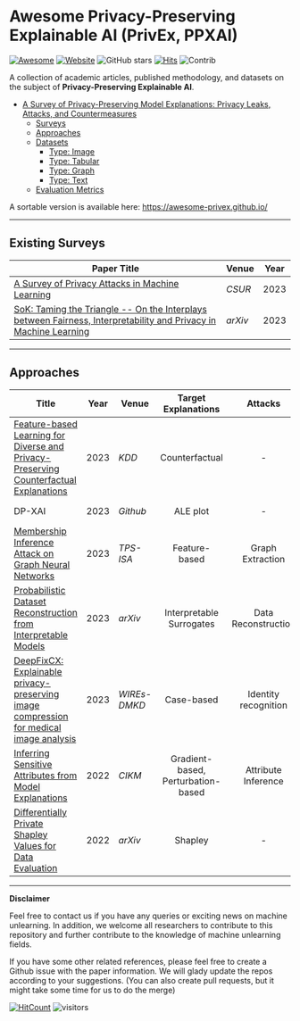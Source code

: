 # Awesome Privacy-Preserving Explainable AI (PrivEx, PPXAI)

[![Awesome](https://awesome.re/badge.svg)](https://awesome.re)
[![Website](https://img.shields.io/website?down_color=lightgrey&down_message=offline&label=Official%20Website&up_color=green&up_message=online&url=https%3A%2F%2Fawesome-privex.github.io%2F)](https://awesome-privex.github.io/)
![GitHub stars](https://img.shields.io/github/stars/tamlhp/awesome-privex?color=yellow&label=Stars)
[![Hits](https://hits.seeyoufarm.com/api/count/incr/badge.svg?url=https%3A%2F%2Fgithub.com%2Ftamlhp%2Fawesome-privex%2F&count_bg=%2379C83D&title_bg=%23555555&icon=&icon_color=%23E7E7E7&title=hits&edge_flat=false)](https://hits.seeyoufarm.com)
<img src="https://img.shields.io/badge/Contributions-Welcome-278ea5" alt="Contrib"/>



A collection of academic articles, published methodology, and datasets on the subject of **Privacy-Preserving Explainable AI**.

- [A Survey of Privacy-Preserving Model Explanations: Privacy Leaks, Attacks, and Countermeasures](#awesome-privex)
  - [Surveys](#existing-surveys)
  - [Approaches](#approaches)
  - [Datasets](#datasets)
    - [Type: Image](#type-image)
    - [Type: Tabular](#type-tabular)
    - [Type: Graph](#type-graph)
    - [Type: Text](#type-text)
  - [Evaluation Metrics](#evaluation-metrics)

A sortable version is available here: https://awesome-privex.github.io/

----------

## Existing Surveys
| **Paper Title** | **Venue** | **Year** | 
| --------------- | ---- | ---- | 
| [A Survey of Privacy Attacks in Machine Learning](https://dl.acm.org/doi/full/10.1145/3624010) | _CSUR_ | 2023 |
| [SoK: Taming the Triangle -- On the Interplays between Fairness, Interpretability and Privacy in Machine Learning](https://arxiv.org/abs/2312.16191) | _arXiv_ | 2023 |

----------

## Approaches

| **Title** | **Year** | **Venue** | **Target Explanations** | **Attacks** | **Defenses** | **Code** |
| --------------- | :----: | ---- | :----: | :----: | :----: | :----: |
| [Feature-based Learning for Diverse and Privacy-Preserving Counterfactual Explanations](https://dl.acm.org/doi/abs/10.1145/3580305.3599343) | 2023 | _KDD_ | Counterfactual | - | Perturbation | [[Code]](https://github.com/isVy08/L2C/) |
| DP-XAI | 2023 | _Github_ | ALE plot | - | Differential Privacy | [[Code]](https://github.com/lange-martin/dp-global-xai) |
| [Membership Inference Attack on Graph Neural Networks](https://ieeexplore.ieee.org/abstract/document/9750191) | 2023 | _TPS-ISA_ | Feature-based | Graph Extraction | Perturbation | [[Code]](https://github.com/iyempissy/graph-stealing-attacks-with-explanation) |
| [Probabilistic Dataset Reconstruction from Interpretable Models](https://arxiv.org/abs/2308.15099) | 2023 | _arXiv_ | Interpretable Surrogates | Data Reconstruction | - | [[Code]](https://github.com/ferryjul/ProbabilisticDatasetsReconstruction) |
| [DeepFixCX: Explainable privacy-preserving image compression for medical image analysis](https://wires.onlinelibrary.wiley.com/doi/full/10.1002/widm.1495) | 2023 | _WIREs-DMKD_ | Case-based | Identity recognition | Anonymisation | [[Code]](https://github.com/adgaudio/DeepFixCX) |
| [Inferring Sensitive Attributes from Model Explanations](https://dl.acm.org/doi/abs/10.1145/3511808.3557362) | 2022 | _CIKM_ | Gradient-based, Perturbation-based | Attribute Inference | - | [[Code]](https://github.com/vasishtduddu/AttInfExplanations) |
| [Differentially Private Shapley Values for Data Evaluation](https://arxiv.org/abs/2206.00511) | 2022 | _arXiv_ | Shapley | - | Differential Privacy | [[Code]](https://github.com/amiratag/DataShapley) |

----------
**Disclaimer**

Feel free to contact us if you have any queries or exciting news on machine unlearning. In addition, we welcome all researchers to contribute to this repository and further contribute to the knowledge of machine unlearning fields.

If you have some other related references, please feel free to create a Github issue with the paper information. We will glady update the repos according to your suggestions. (You can also create pull requests, but it might take some time for us to do the merge)


[![HitCount](https://hits.dwyl.com/tamlhp/awesome-privex.svg?style=flat-square)](http://hits.dwyl.com/tamlhp/awesome-privex)
 ![visitors](https://visitor-badge.laobi.icu/badge?page_id=tamlhp.awesome-privex)
